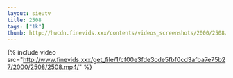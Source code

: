 ```yaml
--- 
layout: sieutv
title: 2508
tags: ["1k"]
thumb: http://hwcdn.finevids.xxx/contents/videos_screenshots/2000/2508/preview.mp4.jpg
---
```

{% include video src="http://www.finevids.xxx/get_file/1/cf00e3fde3cde5fbf0cd3afba7e75b27/2000/2508/2508.mp4/" %} 
